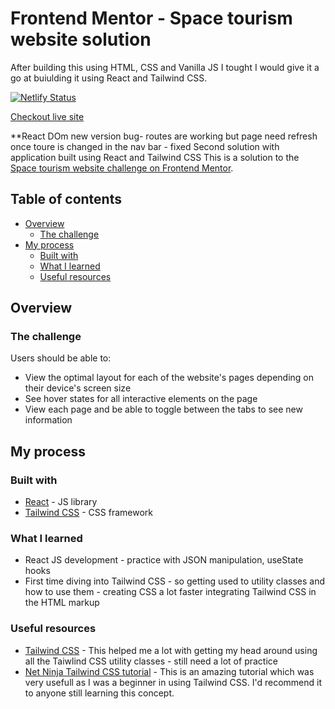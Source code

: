 # Frontend Mentor - Space tourism website solution

After building this using HTML, CSS and Vanilla JS I tought I would give it a go at buiulding it using React and Tailwind CSS. 

[![Netlify Status](https://api.netlify.com/api/v1/badges/469e8937-4385-4f85-8402-3ee1d907d5c4/deploy-status)](https://app.netlify.com/sites/space-website-react-tailwind/deploys)

[Checkout live site](https://space-website-react-tailwind.netlify.app/)

**React DOm new version bug- routes are working but page need refresh once toure is changed in the nav bar - fixed
Second solution with application built using React and Tailwind CSS
This is a solution to the [Space tourism website challenge on Frontend Mentor](https://www.frontendmentor.io/challenges/space-tourism-multipage-website-gRWj1URZ3). 


## Table of contents

- [Overview](#overview)
  - [The challenge](#the-challenge)
- [My process](#my-process)
  - [Built with](#built-with)
  - [What I learned](#what-i-learned)
  - [Useful resources](#useful-resources)


## Overview

### The challenge

Users should be able to:

- View the optimal layout for each of the website's pages depending on their device's screen size
- See hover states for all interactive elements on the page
- View each page and be able to toggle between the tabs to see new information

## My process

### Built with

- [React](https://reactjs.org/) - JS library
- [Tailwind CSS](https://tailwindcss.com/) - CSS framework

### What I learned

- React JS development - practice with JSON manipulation, useState hooks
- First time diving into Tailwind CSS - so getting used to utility classes and how to use them - creating CSS a lot faster integrating Tailwind CSS in the HTML markup

### Useful resources

- [Tailwind CSS](https://tailwindcss.com/) - This helped me a lot with getting my head around using all the Taiwlind CSS utility classes - still need a lot of practice
- [Net Ninja Tailwind CSS tutorial](https://www.youtube.com/watch?v=bxmDnn7lrnk) - This is an amazing tutorial which was very usefull as I was a beginner in using Tailwind CSS. I'd recommend it to anyone still learning this concept. 



